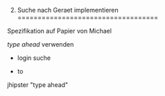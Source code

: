 2. Suche nach Geraet implementieren
===================================

Spezifikation auf Papier von Michael

*type ahead* verwenden
- login suche


- to

jhipster "type ahead"